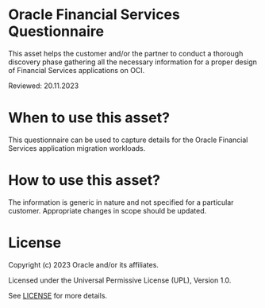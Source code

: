 # Oracle Financial Services Questionnaire

This asset helps the customer and/or the partner to conduct a thorough discovery phase gathering all the necessary information for a proper design of Financial Services applications on OCI.

Reviewed: 20.11.2023

# When to use this asset?

This questionnaire can be used to capture details for the Oracle Financial Services application migration workloads.

# How to use this asset?

The information is generic in nature and not specified for a particular customer. Appropriate changes in scope should be updated.

# License

Copyright (c) 2023 Oracle and/or its affiliates.

Licensed under the Universal Permissive License (UPL), Version 1.0.

See [LICENSE](LICENSE) for more details.



